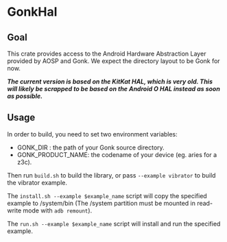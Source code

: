 # GonkHal

## Goal

This crate provides access to the Android Hardware Abstraction Layer provided by AOSP and Gonk. We expect the directory layout to be Gonk for now.

__*The current version is based on the KitKat HAL, which is very old. This will likely be scrapped to be based on the Android O HAL instead as soon as possible.*__

## Usage

In order to build, you need to set two environment variables:
- GONK_DIR : the path of your Gonk source directory.
- GONK_PRODUCT_NAME: the codename of your device (eg. aries for a z3c).

Then run `build.sh` to build the library, or pass `--example vibrator` to
build the vibrator example.

The `install.sh --example $example_name` script will copy the specified example
to /system/bin (The /system partition must be mounted in read-write mode with
`adb remount`).

The `run.sh --example $example_name` script will install and run the specified example.
